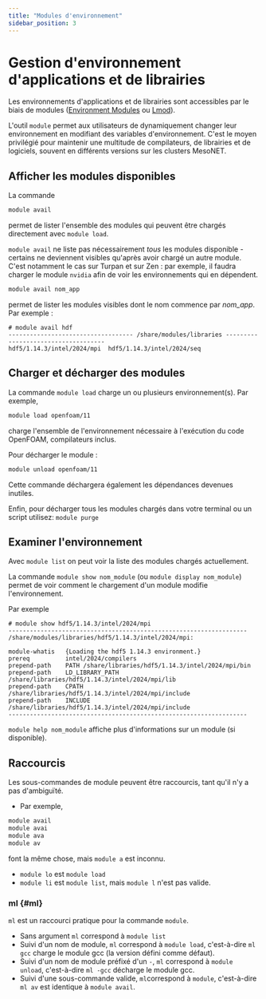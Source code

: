 ```yaml
---
title: "Modules d'environnement"
sidebar_position: 3
---
```


# Gestion d'environnement d'applications et de librairies

Les environnements d'applications et de librairies sont accessibles par le biais de modules ([Environment Modules](https://modules.readthedocs.io/en/latest/) ou [Lmod](https://lmod.readthedocs.io/en/latest/)).

L'outil `module` permet aux utilisateurs de dynamiquement changer leur environnement en modifiant des variables d'environnement.
C'est le moyen privilégié pour maintenir une multitude de compilateurs, de librairies et de logiciels, souvent en différents versions sur les clusters MesoNET.

## Afficher les modules disponibles

La commande

```sh
module avail
```

permet de lister l'ensemble des modules qui peuvent être chargés directement avec `module load`.

`module avail` ne liste pas nécessairement *tous* les modules disponible - certains ne deviennent visibles qu'après avoir chargé un autre module.
C'est notamment le cas sur Turpan et sur Zen : par exemple, il faudra charger le module `nvidia` afin de voir les environnements qui en dépendent.

```sh
module avail nom_app
```

permet de lister les modules visibles dont le nom commence par *nom_app*.
Par exemple :

```
# module avail hdf
----------------------------------- /share/modules/libraries ------------------------------------
hdf5/1.14.3/intel/2024/mpi  hdf5/1.14.3/intel/2024/seq
```

## Charger et décharger des modules

La commande `module load` charge un ou plusieurs environnement(s). Par exemple,

```sh
module load openfoam/11
```

charge l'ensemble de l'environnement nécessaire à l'exécution du code OpenFOAM, compilateurs inclus.

Pour décharger le module :

```sh
module unload openfoam/11
```

Cette commande déchargera également les dépendances devenues inutiles.

Enfin, pour décharger tous les modules chargés dans votre terminal ou un script utilisez: `module purge`



## Examiner l'environnement

Avec `module list` on peut voir la liste des modules chargés actuellement.

La commande `module show nom_module` (ou `module display nom_module`) permet de voir comment le chargement d'un module modifie l'environnement.

Par exemple

```
# module show hdf5/1.14.3/intel/2024/mpi
-------------------------------------------------------------------
/share/modules/libraries/hdf5/1.14.3/intel/2024/mpi:

module-whatis   {Loading the hdf5 1.14.3 environment.}
prereq          intel/2024/compilers
prepend-path    PATH /share/libraries/hdf5/1.14.3/intel/2024/mpi/bin
prepend-path    LD_LIBRARY_PATH /share/libraries/hdf5/1.14.3/intel/2024/mpi/lib
prepend-path    CPATH /share/libraries/hdf5/1.14.3/intel/2024/mpi/include
prepend-path    INCLUDE /share/libraries/hdf5/1.14.3/intel/2024/mpi/include
-------------------------------------------------------------------
```

`module help nom_module` affiche plus d'informations sur un module (si disponible).


## Raccourcis

Les sous-commandes de module peuvent être raccourcis, tant qu'il n'y a pas d'ambiguïté.

- Par exemple,
```sh
module avail
module avai
module ava
module av
```

font la même chose, mais `module a` est inconnu.


- `module lo` est `module load`
- `module li` est `module list`, mais `module l` n'est pas valide.


### ml {#ml}

`ml` est un raccourci pratique pour la commande `module`.

- Sans argument `ml` correspond à `module list`
- Suivi d'un nom de module, `ml` correspond à `module load`, c'est-à-dire `ml gcc` charge le module gcc (la version défini comme défaut).
- Suivi d'un nom de module préfixé d'un `-`, `ml` correspond à `module unload`, c'est-à-dire `ml -gcc` décharge le module gcc.
- Suivi d'une sous-commande valide, `ml`correspond à `module`, c'est-à-dire `ml av` est identique à `module avail`.





<!--
## lmod

### module spider

### ml -->
